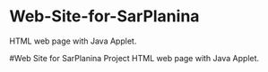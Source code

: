 # Web-Site-for-SarPlanina
HTML web page with Java Applet.

#Web Site for SarPlanina
Project
HTML web page with Java Applet.
